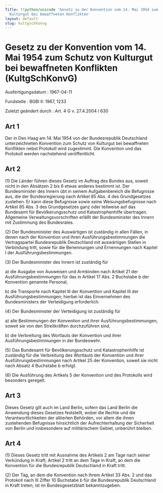 ```yaml
---
Title: !!python/unicode 'Gesetz zu der Konvention vom 14. Mai 1954 zum Schutz von
  Kulturgut bei bewaffneten Konflikten'
layout: default
slug: kultgschkonvg
---
```


# Gesetz zu der Konvention vom 14. Mai 1954 zum Schutz von Kulturgut bei bewaffneten Konflikten (KultgSchKonvG)

Ausfertigungsdatum
:   1967-04-11

Fundstelle
:   BGBl II: 1967, 1233

Zuletzt geändert durch
:   Art. 4 G v. 27.4.2004 I 630


## Art 1

Der in Den Haag am 14. Mai 1954 von der Bundesrepublik Deutschland
unterzeichneten Konvention zum Schutz von Kulturgut bei bewaffneten
Konflikten nebst Protokoll wird zugestimmt. Die Konvention und das
Protokoll werden nachstehend veröffentlicht.


## Art 2

(1) Die Länder führen dieses Gesetz im Auftrag des Bundes aus, soweit
nicht in den Absätzen 2 bis 6 etwas anderes bestimmt ist. Der
Bundesminister des Innern übt in seinem Aufgabenbereich die Befugnisse
aus, die der Bundesregierung nach Artikel 85 Abs. 4 des Grundgesetzes
zustehen. Er kann diese Befugnisse sowie seine Weisungsbefugnisse nach
Artikel 85 Abs. 3 des Grundgesetzes ganz oder teilweise auf das
Bundesamt für Bevölkerungsschutz und Katastrophenhilfe übertragen.
Allgemeine Verwaltungsvorschriften erläßt der Bundesminister des
Innern mit Zustimmung des Bundesrates.

(2) Der Bundesminister des Auswärtigen ist zuständig in allen Fällen,
in denen nach der Konvention und ihren Ausführungsbestimmungen die
Vertragspartei Bundesrepublik Deutschland mit auswärtigen Stellen in
Verbindung tritt, sowie für die Benennungen und Ernennungen nach
Kapitel I der Ausführungsbestimmungen.

(3) Der Bundesminister des Innern ist zuständig für

a)  die Ausgabe von Ausweisen und Armbinden nach Artikel 21 der
    Ausführungsbestimmungen für das in Artikel 17 Abs. 2 Buchstabe b der
    Konvention genannte Personal,


b)  die Transporte nach Kapitel III der Konvention und Kapitel III der
    Ausführungsbestimmungen; hierbei ist das Einvernehmen des
    Bundesministers der Verteidigung erforderlich.




(4) Der Bundesminister der Verteidigung ist zuständig für

a)  alle Bestimmungen der Konvention und ihrer Ausführungsbestimmungen,
    soweit sie von den Streitkräften durchzuführen sind,


b)  die Verbreitung des Wortlauts der Konvention und ihrer
    Ausführungsbestimmungen in der Bundeswehr.




(5) Das Bundesamt für Bevölkerungsschutz und Katastrophenhilfe ist
zuständig für die Verbreitung des Wortlauts der Konvention und ihrer
Ausführungsbestimmungen nach Artikel 25 der Konvention, soweit sie
nicht nach Absatz 4 Buchstabe b erfolgt.

(6) Die Ausführung des Artikels 5 der Konvention und des Protokolls
wird besonders geregelt.


## Art 3

Dieses Gesetz gilt auch im Land Berlin, sofern das Land Berlin die
Anwendung dieses Gesetzes feststellt, wobei die Rechte und die
Verantwortlichkeiten der alliierten Behörden, vor allem die ihnen
zustehenden Befugnisse hinsichtlich der Aufrechterhaltung der
Sicherheit von Berlin und insbesondere auf militärischem Gebiet,
unberührt bleiben.


## Art 4

(1) Dieses Gesetz tritt mit Ausnahme des Artikels 2 am Tage nach
seiner Verkündung in Kraft; Artikel 2 tritt an dem Tage in Kraft, an
dem die Konvention für die Bundesrepublik Deutschland in Kraft tritt.

(2) Der Tag, an dem die Konvention nach ihrem Artikel 33 Abs. 2 und
das Protokoll nach III Ziffer 10 Buchstabe b für die Bundesrepublik
Deutschland in Kraft treten, ist im Bundesgesetzblatt bekanntzugeben.

